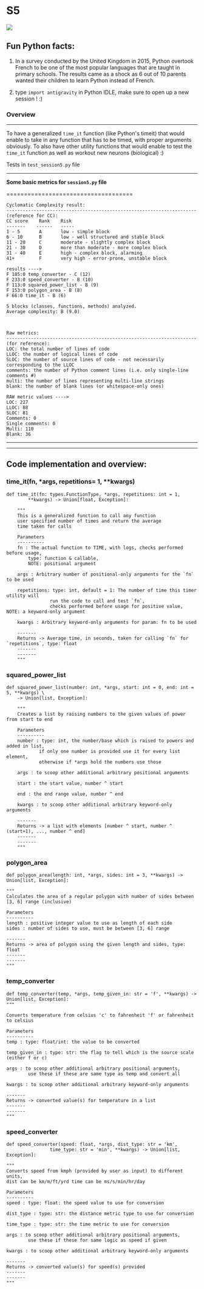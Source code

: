 # S5

![](https://pbs.twimg.com/media/Ek8HiWJVcAAuJzo.jpg)


## Fun Python facts:
1)  In a survey conducted by the United Kingdom in 2015, Python overtook French to be one of the most popular languages that are taught in primary schools. The results came as a shock as 6 out of 10 parents wanted their children to learn Python instead of French.

2) type `import antigravity` in Python IDLE, make sure to open up a new session ! :) 

### Overview

----------
To have a generalized `time_it` function (like Python's timeit)
that would enable to take in any function that has to be timed, with proper arguments obviously. To also have other utility functions that would enable to test the `time_it` function as well as workout new neurons (biological) :)

Tests in `test_session5.py` file

---------

__Some basic metrics for `session5.py` file__

====================================


    Cyclomatic Complexity result:
    ----------------------------------------------------------------------
    (reference for CC):
    CC score	Rank	Risk
    -------    ------   -----
    1 - 5	    A	    low - simple block
    6 - 10	    B	    low - well structured and stable block
    11 - 20	    C	    moderate - slightly complex block
    21 - 30	    D	    more than moderate - more complex block
    31 - 40	    E	    high - complex block, alarming
    41+ 	    F	    very high - error-prone, unstable block

    results ---->
    F 185:0 temp_converter - C (12)
    F 233:0 speed_converter - B (10)
    F 113:0 squared_power_list - B (9)
    F 153:0 polygon_area - B (8)
    F 66:0 time_it - B (6)

    5 blocks (classes, functions, methods) analyzed.
    Average complexity: B (9.0)



    Raw metrics:
    ----------------------------------------------------------------------
    (for reference):
    LOC: the total number of lines of code
    LLOC: the number of logical lines of code
    SLOC: the number of source lines of code - not necessarily corresponding to the LLOC
    comments: the number of Python comment lines (i.e. only single-line comments #)
    multi: the number of lines representing multi-line strings
    blank: the number of blank lines (or whitespace-only ones)

    RAW metric values ---->
    LOC: 227
    LLOC: 88
    SLOC: 81
    Comments: 0
    Single comments: 0
    Multi: 110
    Blank: 36


-------------------------
-------------

## Code implementation and overview:

### time_it(fn, *args, repetitions= 1, **kwargs)
    def time_it(fn: types.FunctionType, *args, repetitions: int = 1,
            **kwargs) -> Union[float, Exception]:

        """
        This is a generalized function to call any function
        user specified number of times and return the average
        time taken for calls
    
        Parameters
        ----------
        fn : The actual function to TIME, with logs, checks performed before usage,
            type: function & callable,
            NOTE: positional argument
    
        args : Arbitrary number of positional-only arguments for the `fn` to be used
    
        repetitions: type: int, default = 1: The number of time this timer utility will
                    run the code to call and test `fn`,
                    checks performed before usage for positive value, NOTE: a keyword-only argument
    
        kwargs : Arbitrary keyword-only arguments for param: fn to be used
    
        -------
        Returns -> Average time, in seconds, taken for calling `fn` for `repetitions`, type: float
        -------
        -------
        """


### squared_power_list
    def squared_power_list(number: int, *args, start: int = 0, end: int = 5, **kwargs) \
        -> Union[list, Exception]:

        """
        Creates a list by raising numbers to the given values of power from start to end
    
        Parameters
        ----------
        number : type: int, the number/base which is raised to powers and added in list,
                if only one number is provided use it for every list element,
                otherwise if *args hold the numbers use those
    
        args : to scoop other additional arbitrary positional arguments
    
        start : the start value, number ^ start
    
        end : the end range value, number ^ end
    
        kwargs : to scoop other additional arbitrary keyword-only arguments
    
        -------
        Returns -> a list with elements [number ^ start, number ^ (start+1), ..., number ^ end]
        -------
        -------
        """

### polygon_area
    def polygon_area(length: int, *args, sides: int = 3, **kwargs) -> Union[list, Exception]:
    
    """
    Calculates the area of a regular polygon with number of sides between [3, 6] range (inclusive)

    Parameters
    ----------
    length : positive integer value to use as length of each side
    sides : number of sides to use, must be between [3, 6] range

    -------
    Returns -> area of polygon using the given length and sides, type: float
    -------
    -------
    """

### temp_converter
    def temp_converter(temp, *args, temp_given_in: str = 'f', **kwargs) -> Union[list, Exception]:
    """
    
    Converts temperature from celsius 'c' to fahrenheit 'f' or fahrenheit to celsius

    Parameters
    ----------
    temp : type: float/int: the value to be converted

    temp_given_in : type: str: the flag to tell which is the source scale (either f or c)

    args : to scoop other additional arbitrary positional arguments,
            use these if these are same type as temp and convert all

    kwargs : to scoop other additional arbitrary keyword-only arguments

    -------
    Returns -> converted value(s) for temperature in a list
    -------
    -------
    """


### speed_converter
    def speed_converter(speed: float, *args, dist_type: str = 'km',
                    time_type: str = 'min', **kwargs) -> Union[list, Exception]:
    
    """
    Converts speed from kmph (provided by user as input) to different units,
    dist can be km/m/ft/yrd time can be ms/s/min/hr/day

    Parameters
    ----------
    speed : type: float: the speed value to use for conversion

    dist_type : type: str: the distance metric type to use for conversion

    time_type : type: str: the time metric to use for conversion

    args : to scoop other additional arbitrary positional arguments,
            use these if these for same logic as speed if given

    kwargs : to scoop other additional arbitrary keyword-only arguments

    -------
    Returns -> converted value(s) for speed(s) provided
    -------
    -------
    """
